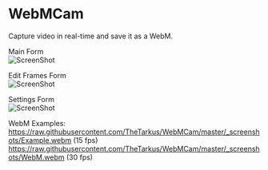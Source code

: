 WebMCam
=======

Capture video in real-time and save it as a WebM.


Main Form<br/>
![ScreenShot](https://raw.githubusercontent.com/TheTarkus/WebMCam/master/_screenshots/main.png)

Edit Frames Form<br/>
![ScreenShot](https://raw.githubusercontent.com/TheTarkus/WebMCam/master/_screenshots/frames.png)

Settings Form<br/>
![ScreenShot](https://raw.githubusercontent.com/TheTarkus/WebMCam/master/_screenshots/settings.png)

WebM Examples:<br/>
https://raw.githubusercontent.com/TheTarkus/WebMCam/master/_screenshots/Example.webm (15 fps)<br/>
https://raw.githubusercontent.com/TheTarkus/WebMCam/master/_screenshots/WebM.webm (30 fps)
